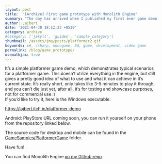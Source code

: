 ```yaml
---
layout: post
title:  "[Archive] First game prototype with Monolith Engine"
summary: "The day has arrived when I published my first ever game demo showcasing the capabilities of Monolith Engine."
author: Lajbert
date: '2021-04-30 18:12:23 +0530'
category: archive
#category: ['jekyll', 'guides', 'sample_category']
thumbnail: /assets/img/posts/platformer2.gif
keywords: c#, csharp, monogame, 2d, game, development, video game
permalink: /blog/game_prototype/
usemathjax: true
---
```


It’s a simple platformer game demo, which demonstrates typical scenarios for a platformer game. This doesn’t utilize everything in the engine, but still gives a pretty good idea of what to use and what it can achieve in it’s current state. It’s really short, only takes like 3-5 minutes to play it through, and you can’t die just yet, after all, it’s for testing and showcase purposes, not for commercial use :)  
If you’d like to try it, here is the Windows executable:

<a href="https://lajbert.itch.io/platformer-demo">https://lajbert.itch.io/platformer-demo</a>

Android:
PlayStore URL coming soon, you can run it yourself on your phone from the repository linked below.


The source code for desktop and mobile can be found in the <a href="https://github.com/Lajbert/MonolithEngine/tree/master/GameSamples/PlatformerGame">GameSamples/PlatformerGame</a> folder.

Have fun!

You can find Monolith Engine <a href="https://github.com/Lajbert/MonolithEngine">on my Github repo</a>